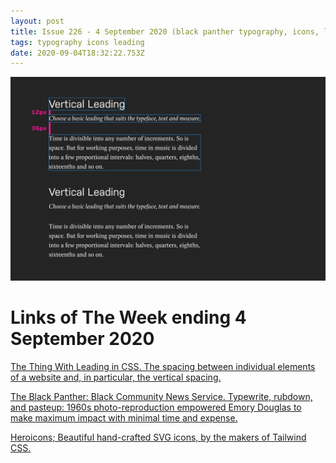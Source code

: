```yaml
---
layout: post
title: Issue 226 - 4 September 2020 (black panther typography, icons, leading)
tags: typography icons leading
date: 2020-09-04T18:32:22.753Z
---
```

![The Thing With Leading in CSS](/assets/uploads/issue-226.png "The Thing With Leading in CSS")

# Links of The Week ending 4 September 2020

<a href="https://matthiasott.com/notes/the-thing-with-leading-in-css" title="The Thing With Leading in CSS" alt="The Thing With Leading in CSS"  target="_blank">The Thing With Leading in CSS. The spacing between individual elements of a website and, in particular, the vertical spacing.</a>

<a href="https://fontsinuse.com/uses/35077/the-black-panther-typography" title="The Black Panther: Black Community News Service" alt="The Black Panther: Black Community News Service" target="_blank">The Black Panther: Black Community News Service. Typewrite, rubdown, and pasteup: 1960s photo-reproduction empowered Emory Douglas to make maximum impact with minimal time and expense.</a>

<a href="https://heroicons.com" title="Heroicons" alt="Heroicons" target="_blank">Heroicons; Beautiful hand-crafted SVG icons, by the makers of Tailwind CSS.</a>